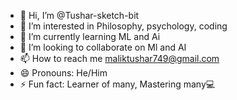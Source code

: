 - 👋 Hi, I’m @Tushar-sketch-bit
- 👀 I’m interested in Philosophy, psychology, coding 
- 🌱 I’m currently learning ML and Ai
- 💞️ I’m looking to collaborate on Ml and AI
- 📫 How to reach me maliktushar749@gmail.com
- 😄 Pronouns: He/Him
- ⚡ Fun fact: Learner of many, Mastering many💻

<!---
Tushar-sketch-bit/Tushar-sketch-bit is a ✨ special ✨ repository because its `README.md` (this file) appears on your GitHub profile.
You can click the Preview link to take a look at your changes.
--->
